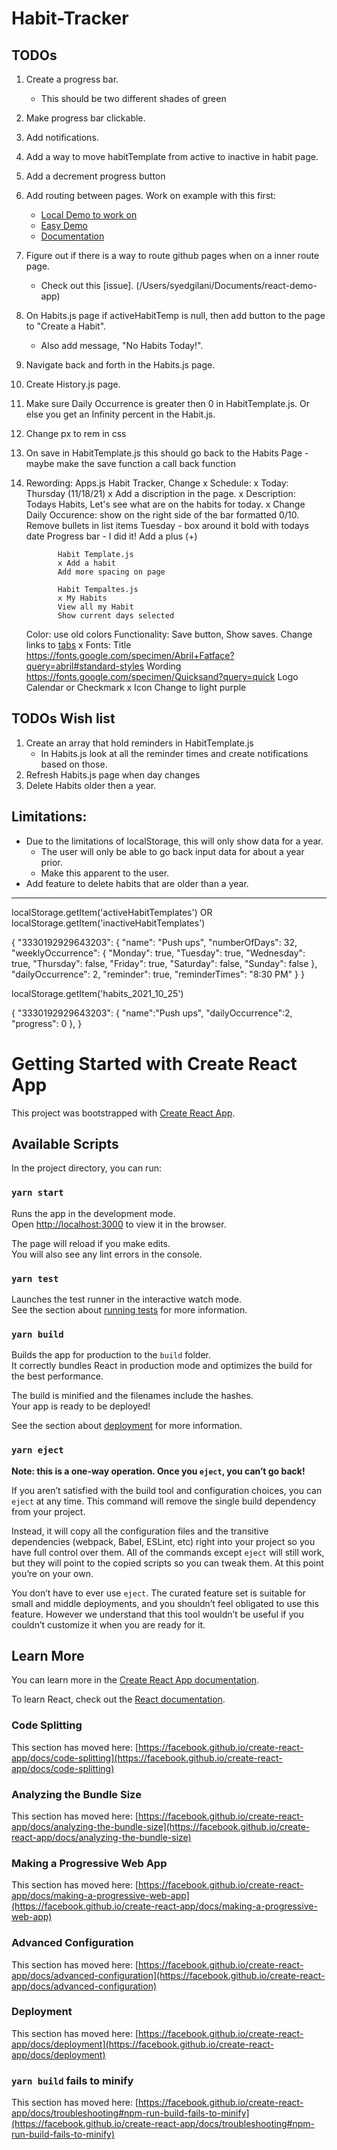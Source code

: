 # Habit-Tracker

## TODOs

1. Create a progress bar.
   - This should be two different shades of green
2. Make progress bar clickable.
3. Add notifications.
4. Add a way to move habitTemplate from active to inactive in habit page.
5. Add a decrement progress button
6. Add routing between pages.
   Work on example with this first:
   - [Local Demo to work on](/Users/syedgilani/Documents/react-demo-app)
   - [Easy Demo](https://reactrouter.com/docs/en/v6/getting-started/tutorial)
   - [Documentation](https://reactrouter.com/web/guides/quick-start)
7. Figure out if there is a way to route github pages when on a inner route page.
	- Check out this [issue]. (/Users/syedgilani/Documents/react-demo-app)
8. On Habits.js page if activeHabitTemp is null, then add button to the page to "Create a Habit". 
	- Also add message, "No Habits Today!".
9. Navigate back and forth in the Habits.js page.
10. Create History.js page.
11. Make sure Daily Occurrence is greater then 0 in HabitTemplate.js. Or else you get an Infinity percent in the Habit.js.
12. Change px to rem in css
13. On save in HabitTemplate.js this should go back to the Habits Page
        - maybe  make the save function a call back function

1. Rewording: Apps.js Habit Tracker, 
			Change 
			x Schedule:
				x Today: Thursday (11/18/21)
				x Add a discription in the page.
				x Description: Todays Habits, Let's see what are on the habits for today.
				x Change Daily Occurence: show on the right side of the bar formatted 0/10.
				Remove bullets in list items
				Tuesday - box around it bold with todays date
				Progress bar - I did it! Add a plus (+)

			  Habit Template.js
			  x Add a habit
			  Add more spacing on page

			  Habit Tempaltes.js
			  x My Habits
			  View all my Habit
			  Show current days selected
	Color: use old colors
	Functionality: Save button, Show saves.
				   Change links to [tabs](https://www.w3schools.com/howto/howto_js_tabs.asp)
	x Fonts: Title https://fonts.google.com/specimen/Abril+Fatface?query=abril#standard-styles
		   Wording https://fonts.google.com/specimen/Quicksand?query=quick
		   Logo Calendar or Checkmark
	x Icon Change to light purple

## TODOs Wish list

1. Create an array that hold reminders in HabitTemplate.js
	- In Habits.js look at all the reminder times and create notifications based on those.
2. Refresh Habits.js page when day changes
3. Delete Habits older then a year.


## Limitations:

- Due to the limitations of localStorage, this will only show data for a year.
   - The user will only be able to go back input data for about a year prior.
   - Make this apparent to the user.
- Add feature to delete habits that are older than a year.

---

localStorage.getItem('activeHabitTemplates') OR localStorage.getItem('inactiveHabitTemplates')

{
	"3330192929643203": {
		"name": "Push ups",
		"numberOfDays": 32,
		"weeklyOccurrence": {
			"Monday": true,
			"Tuesday": true,
			"Wednesday": true,
			"Thursday": false,
			"Friday": true,
			"Saturday": false,
			"Sunday": false
		},
		"dailyOccurrence": 2,
		"reminder": true,
		"reminderTimes": "8:30 PM"
	}
}

localStorage.getItem('habits_2021_10_25')

{
   "3330192929643203": {
      "name":"Push ups",
      "dailyOccurrence":2,
      "progress": 0
   },
}


# Getting Started with Create React App

This project was bootstrapped with [Create React App](https://github.com/facebook/create-react-app).

## Available Scripts

In the project directory, you can run:

### `yarn start`

Runs the app in the development mode.\
Open [http://localhost:3000](http://localhost:3000) to view it in the browser.

The page will reload if you make edits.\
You will also see any lint errors in the console.

### `yarn test`

Launches the test runner in the interactive watch mode.\
See the section about [running tests](https://facebook.github.io/create-react-app/docs/running-tests) for more information.

### `yarn build`

Builds the app for production to the `build` folder.\
It correctly bundles React in production mode and optimizes the build for the best performance.

The build is minified and the filenames include the hashes.\
Your app is ready to be deployed!

See the section about [deployment](https://facebook.github.io/create-react-app/docs/deployment) for more information.

### `yarn eject`

**Note: this is a one-way operation. Once you `eject`, you can’t go back!**

If you aren’t satisfied with the build tool and configuration choices, you can `eject` at any time. This command will remove the single build dependency from your project.

Instead, it will copy all the configuration files and the transitive dependencies (webpack, Babel, ESLint, etc) right into your project so you have full control over them. All of the commands except `eject` will still work, but they will point to the copied scripts so you can tweak them. At this point you’re on your own.

You don’t have to ever use `eject`. The curated feature set is suitable for small and middle deployments, and you shouldn’t feel obligated to use this feature. However we understand that this tool wouldn’t be useful if you couldn’t customize it when you are ready for it.

## Learn More

You can learn more in the [Create React App documentation](https://facebook.github.io/create-react-app/docs/getting-started).

To learn React, check out the [React documentation](https://reactjs.org/).

### Code Splitting

This section has moved here: [https://facebook.github.io/create-react-app/docs/code-splitting](https://facebook.github.io/create-react-app/docs/code-splitting)

### Analyzing the Bundle Size

This section has moved here: [https://facebook.github.io/create-react-app/docs/analyzing-the-bundle-size](https://facebook.github.io/create-react-app/docs/analyzing-the-bundle-size)

### Making a Progressive Web App

This section has moved here: [https://facebook.github.io/create-react-app/docs/making-a-progressive-web-app](https://facebook.github.io/create-react-app/docs/making-a-progressive-web-app)

### Advanced Configuration

This section has moved here: [https://facebook.github.io/create-react-app/docs/advanced-configuration](https://facebook.github.io/create-react-app/docs/advanced-configuration)

### Deployment

This section has moved here: [https://facebook.github.io/create-react-app/docs/deployment](https://facebook.github.io/create-react-app/docs/deployment)

### `yarn build` fails to minify

This section has moved here: [https://facebook.github.io/create-react-app/docs/troubleshooting#npm-run-build-fails-to-minify](https://facebook.github.io/create-react-app/docs/troubleshooting#npm-run-build-fails-to-minify)
